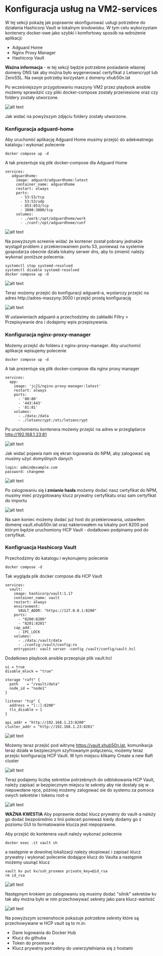 # Konfiguracja usług na VM2-services

W tej sekcji pokażę jak poprawnie skonfigurować usługi potrzebne do działania Hashicorp Vault w lokalnym środowisku. W tym celu wykorzystam kontenery docker-owe jako szybki i komfortowy sposób na wdrożenie aplikacji:
 - Adguard Home
 - Nginx Proxy Manager
 - Hashicorp Vault

**Ważna informacja** - w tej sekcji będzie potrzebne posiadanie własnej domeny DNS tak aby można było wygenerować certyfikat z Letsencrypt lub ZeroSSL. Na swoje potrzeby korzystam z domeny xhub50n.lat

Po wcześniejszym przygotowaniu maszyny VM2 przez playbook ansible możemy sprawdzić czy pliki docker-compose zostały przeniesione oraz czy foldery zostały utworzone.

![alt text](./images/Docker%20configuration/Docker%20configuration/check-docker.png)

Jak widać na powyższym zdjęciu foldery zostały utworzone.

### Konfiguracja adguard-home

Aby uruchomić aplikację Adguard Home musimy przejść do adekwatnego katalogu i wykonać polecenie 

```
docker compose up -d
```

A tak prezentuje się plik docker-compose dla Adguard Home

```
services:
   adguardhome:
     image: adguard/adguardhome:latest
     container_name: adguardhome
     restart: always
     ports:
       - 53:53/tcp
       - 53:53/udp
       - 853:853/tcp
       - 3000:3000/tcp
     volumes:
       - ./work:/opt/adguardhome/work
       - ./conf:/opt/adguardhome/conf
```

![alt text](./images/Docker%20configuration/adguard-error.png)

Na powyższym screenie widać że kontener został pobrany jednakże wystąpił problem z przekierowaniem portu 53, ponieważ na systemie gospodarza obecnie działa lokalny serwer dns, aby to zmienić należy wykonać poniższe polecenia:

```
systemctl stop systemd-resolved
systemctl disable systemd-resolved
docker compose up -d
```

![alt text](./images/Docker%20configuration/adguard-home.png)


Teraz możemy przejść do konfiguracji adguard-a, wystarczy przejść na adres http://adres-maszyny:3000 i przejść prostą konfigurację


![alt text](./images/Docker%20configuration/dns-rewrite.png)

W ustawieniach adguard-a przechodzimy do zakładki Filtry > Przepisywanie dns i dodajemy wpis przepisywania. 

### Konfiguracja nginx-proxy-manager

Możemy przejść do folderu z nginx-proxy-manager. Aby uruchomić aplikacje wpisujemy polecenie 

```
docker compose up -d
```

A tak prezentuje się plik docker-compose dla nginx proxy manager

```
services:
  app:
    image: 'jc21/nginx-proxy-manager:latest'
    restart: always
    ports:
      - '80:80'
      - '443:443'
      - '81:81'
    volumes:
      - ./data:/data
      - ./letsencrypt:/etc/letsencrypt
```

Po uruchomieniu kontenera możemy przejść na adres w przeglądarce http://192.168.1.23:81 

![alt text](npm-conf.png)

Jak widać pojawia nam się ekran logowania do NPM, aby zalogować się musimy użyć domyślnych danych
```
login: admin@example.com
password: changeme
```

![alt text](./images/Docker%20configuration/add-cert.png)

Po zalogowaniu się **i zmianie hasła** możemy dodać nasz certyfikat do NPM, musimy mieć przygotowany klucz prywatny certyfikatu oraz sam certyfikat do importu

![alt text](./images/Docker%20configuration/add-host.png)

Na sam koniec możemy dodać już host do przekierowania, ustawiłem domenę vault.xhub50n.lat oraz nakierowałem na lokalny port 8200 pod którym będzie uruchomiony HCP Vault - dodatkowo podpinamy pod do certyfikat.

### Konfigruacja Hashicorp Vault

Przechodzimy do katalogu i wykonujemy polecenie 

```
docker compose -d
```

Tak wygląda plik docker compose dla HCP Vault

```
services:
  vault:
    image: hashicorp/vault:1.17
    container_name: vault
    restart: always
    environment:
      VAULT_ADDR: "https://127.0.0.1:8200"
    ports:
      - "8200:8200"
      - "8201:8201"
    cap_add:
      - IPC_LOCK
    volumes:
      - ./data:/vault/data
      - ./config:/vault/config:ro
    entrypoint: vault server -config /vault/config/vault.hcl
```

Dodatkowo playbook ansible przeopiuje plik vault.hcl

```
ui = true
disable_mlock = "true"

storage "raft" {
  path    = "/vault/data"
  node_id = "node1"
}

listener "tcp" {
  address = "[::]:8200"
  tls_disable = 1
}

api_addr = "http://192.168.1.23:8200"
cluster_addr = "http://192.168.1.23:8201"
```

![alt text](./images/Docker%20configuration/vault-init.png)

Możemy teraz przejść pod witrynę https://vault.xhub50n.lat, komunikacja teraz działa w bezpiecznym szyfrowanym połączeniu, możemy teraz przejśc konfigurację HCP Vault. W tym miejscu klikamy Create a new Raft cluster

![alt text](./images/Docker%20configuration/create-vault-token.png)

Teraz podajemy liczbę sekretów potrzebnych do odblokowania HCP Vault, należy zapisać w bezpiecznym miejscu te sekrety aby nie dostały się w niepowołane ręce, później możemy zalogować sie do systemu za pomoca owych sekretów i tokenu root-a

![alt text](./images/Docker%20configuration/add-pv-key.png)

**WAŻNA KWESTIA** Aby poprawnie dodać klucz prywatny do vault-a należy go dodać bezpośrednio z linii poleceń ponieważ kiedy dodamy go z poziomu GUI to formatowanie klucza jest niepoprawne. 

Aby przejść do kontenera vault należy wykonać polecenie 

```
docker exec -it vault sh
```

a następnie w dowolnej lokalizacji należy skopiować i zapisać klucz prywatny i wykonać polecenie dodające klucz do Vaulta a następnie możemy usunąć klucz
```
vault kv put kv/ssh_proxmox private_key=@id_rsa
rm id_rsa
```


![alt text](./images/Docker%20configuration/add-kv.png)

Następnym krokiem po zalogowaniu się musimy dodać "silnik" sekretów kv tak aby można było w nim przechowywać sekrety jako para klucz-wartość


![alt text](./images/Docker%20configuration/create-secrets.png)

Na powyższym screenshocie pokazuje potrzebne sekrety które są przechowywane w HCP vault są to m.in:
 - Dane logowania do Docker Hub
 - Klucz do githuba
 - Token do proxmox-a
 - Klucz prywatny potrzebny do uwierzytelniania się z hostami
